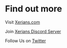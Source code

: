 # Find out more

Visit [Xerians.com](https://www.xerians.com)

Join [Xerians Discord Server ](https://discord.gg/RJHppHD7yB)

Follow Us on [Twitter](https://twitter.com/XeriansGame)&#x20;



